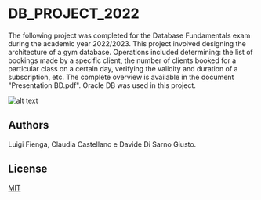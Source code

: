 # DB_PROJECT_2022

The following project was completed for the Database Fundamentals exam during the academic year 2022/2023. This project involved designing the architecture of a gym database. Operations included determining: the list of bookings made by a specific client, the number of clients booked for a particular class on a certain day, verifying the validity and duration of a subscription, etc. The complete overview is available in the document "Presentation BD.pdf". Oracle DB was used in this project.

![alt text]([https://github.com/[username]/[reponame]/blob/[branch]/image.jpg?raw=true](https://github.com/luigifienga18/DB_Project_2022/blob/main/Schema%20concettuale.png?raw=true))

## Authors

Luigi Fienga, Claudia Castellano e Davide Di Sarno Giusto.

## License

[MIT](https://choosealicense.com/licenses/mit/)
